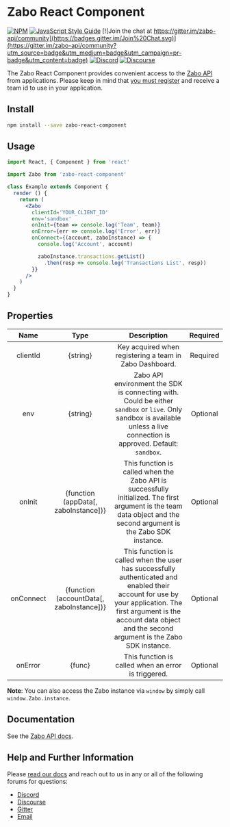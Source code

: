 Zabo React Component
=========================

[![NPM](https://img.shields.io/npm/v/zabo-react-component.svg)](https://www.npmjs.com/package/zabo-react-component) [![JavaScript Style Guide](https://img.shields.io/badge/code_style-standard-brightgreen.svg)](https://standardjs.com) [![Join the chat at https://gitter.im/zabo-api/community](https://badges.gitter.im/Join%20Chat.svg)](https://gitter.im/zabo-api/community?utm_source=badge&utm_medium=badge&utm_campaign=pr-badge&utm_content=badge) [![Discord](https://img.shields.io/discord/533336922970521600)](https://discord.gg/vGHYuUT) [![Discourse](https://img.shields.io/discourse/https/forum.zabo.com/status)](https://forum.zabo.com)  

The Zabo React Component provides convenient access to the [Zabo API](https://zabo.com) from applications.
Please keep in mind that [you must register](https://zabo.com/login) and receive a team id to use in your application.

## Install

```bash
npm install --save zabo-react-component
```

## Usage

```jsx
import React, { Component } from 'react'

import Zabo from 'zabo-react-component'

class Example extends Component {
  render () {
    return (
      <Zabo
        clientId='YOUR_CLIENT_ID'
        env='sandbox'
        onInit={team => console.log('Team', team)}
        onError={err => console.log('Error', err)}
        onConnect={(account, zaboInstance) => {
          console.log('Account', account)

          zaboInstance.transactions.getList()
            .then(resp => console.log('Transactions List', resp))
        }}
      />
    )
  }
}
```

## Properties
| Name | Type | Description | Required |
| :---: | :---: | :---: | :---: |
| clientId | {string} | Key acquired when registering a team in Zabo Dashboard. | Required |
| env | {string} | Zabo API environment the SDK is connecting with. Could be either `sandbox` or `live`. Only sandbox is available unless a live connection is approved. Default: `sandbox`. | Optional |
| onInit | {function (appData[, zaboInstance])} | This function is called when the Zabo API is successfully initialized. The first argument is the team data object and the second argument is the Zabo SDK instance. | Optional |
| onConnect | {function (accountData[, zaboInstance])} | This function is called when the user has successfully authenticated and enabled their account for use by your application. The first argument is the account data object and the second argument is the Zabo SDK instance. | Optional |
| onError | {func} | This function is called when an error is triggered. | Optional |

**Note**: You can also access the Zabo instance via `window` by simply call `window.Zabo.instance`.

## Documentation
See the [Zabo API docs](https://zabo.com/docs).

## Help and Further Information
Please [read our docs](https://zabo.com/docs) and reach out to us in any or all of the following forums for questions:

* [Discord](https://discord.gg/vGHYuUT)
* [Discourse](https://forum.zabo.com)
* [Gitter](https://gitter.im/zabo-api/community)
* [Email](mailto:contact@zabo.com)
